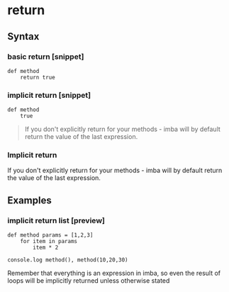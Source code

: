 # return

## Syntax

### basic return [snippet]
```imba
def method
    return true
```

### implicit return [snippet]
```imba
def method
    true
```
> If you don't explicitly return for your methods - imba will by default return the value of the last expression.

### Implicit return

If you don't explicitly return for your methods - imba will by default return the value of the last expression.

## Examples

### implicit return list [preview]
```imba
def method params = [1,2,3]
    for item in params
        item * 2

console.log method(), method(10,20,30)
```
Remember that everything is an expression in imba, so even the result of loops will be implicitly returned unless otherwise stated